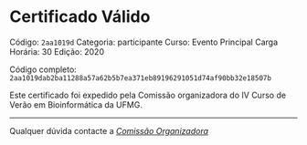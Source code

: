 # Certificado Válido

Código: `2aa1019d`
Categoria: participante
Curso: Evento Principal
Carga Horária: 30
Edição: 2020


Código completo: `2aa1019dab2ba11288a57a62b5b7ea371eb89196291051d74af90bb32e18507b`


Este certificado foi expedido pela Comissão organizadora do IV Curso de Verão em Bioinformática da UFMG.

----

Qualquer dúvida contacte a [_Comissão Organizadora_](<mailto:cursobioinfoufmg@gmail.com$subject=[Certificados]>)

